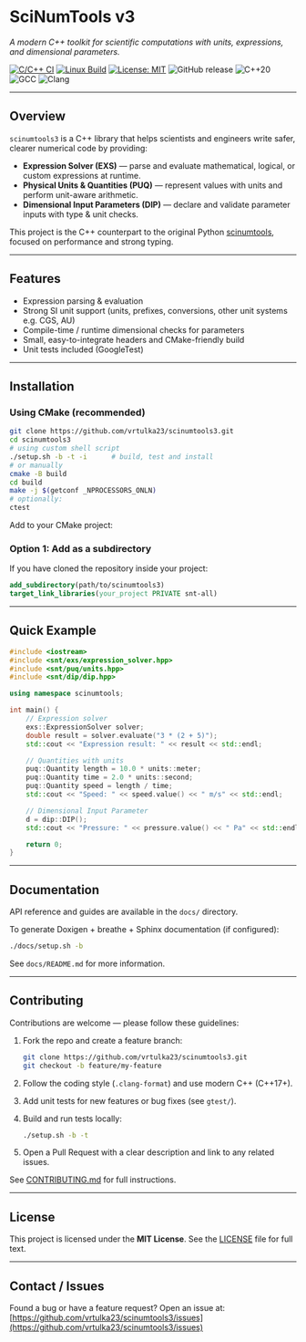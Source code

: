 # **SciNumTools v3**  
*A modern C++ toolkit for scientific computations with units, expressions, and dimensional parameters.*

[![C/C++ CI](https://github.com/vrtulka23/scinumtools3/actions/workflows/c-cpp.yml/badge.svg)](https://github.com/vrtulka23/scinumtools3/actions/workflows/c-cpp.yml)
[![Linux Build](https://img.shields.io/github/actions/workflow/status/vrtulka23/scinumtools3/c-cpp.yml?label=Linux%20build)](https://github.com/vrtulka23/scinumtools3/actions/workflows/build-linux.yml)
[![License: MIT](https://img.shields.io/badge/License-MIT-yellow.svg)](LICENSE)
![GitHub release](https://img.shields.io/github/v/release/vrtulka23/scinumtools3?include_prereleases)
![C++20](https://img.shields.io/badge/C%2B%2B-20-blue.svg?logo=c%2B%2B&logoColor=white)
![GCC](https://img.shields.io/badge/gcc-%3E%3D11-blue)
![Clang](https://img.shields.io/badge/clang-%3E%3D20-blue)

---

## Overview
`scinumtools3` is a C++ library that helps scientists and engineers write safer, clearer numerical code by providing:

- **Expression Solver (EXS)** — parse and evaluate mathematical, logical, or custom expressions at runtime.  
- **Physical Units & Quantities (PUQ)** — represent values with units and perform unit-aware arithmetic.  
- **Dimensional Input Parameters (DIP)** — declare and validate parameter inputs with type & unit checks.

This project is the C++ counterpart to the original Python [scinumtools](https://github.com/vrtulka23/scinumtools/tree/main), focused on performance and strong typing.

---

## Features
- Expression parsing & evaluation  
- Strong SI unit support (units, prefixes, conversions, other unit systems e.g. CGS, AU)  
- Compile-time / runtime dimensional checks for parameters  
- Small, easy-to-integrate headers and CMake-friendly build  
- Unit tests included (GoogleTest)

---

## Installation

### Using CMake (recommended)
```bash
git clone https://github.com/vrtulka23/scinumtools3.git
cd scinumtools3
# using custom shell script
./setup.sh -b -t -i      # build, test and install
# or manually
cmake -B build
cd build
make -j $(getconf _NPROCESSORS_ONLN)
# optionally:
ctest
```

Add to your CMake project:

### Option 1: Add as a subdirectory
If you have cloned the repository inside your project:
```cmake
add_subdirectory(path/to/scinumtools3)
target_link_libraries(your_project PRIVATE snt-all)
```

---

## Quick Example

```cpp
#include <iostream>
#include <snt/exs/expression_solver.hpp>
#include <snt/puq/units.hpp>
#include <snt/dip/dip.hpp>

using namespace scinumtools;

int main() {
    // Expression solver
    exs::ExpressionSolver solver;
    double result = solver.evaluate("3 * (2 + 5)");
    std::cout << "Expression result: " << result << std::endl;

    // Quantities with units
    puq::Quantity length = 10.0 * units::meter;
    puq::Quantity time = 2.0 * units::second;
    puq::Quantity speed = length / time;
    std::cout << "Speed: " << speed.value() << " m/s" << std::endl;

    // Dimensional Input Parameter
    d = dip::DIP();
    std::cout << "Pressure: " << pressure.value() << " Pa" << std::endl;

    return 0;
}
```

---

## Documentation

API reference and guides are available in the `docs/` directory.

To generate Doxigen + breathe + Sphinx documentation (if configured):

```bash
./docs/setup.sh -b
```

See `docs/README.md` for more information.

---

## Contributing

Contributions are welcome — please follow these guidelines:

1. Fork the repo and create a feature branch:

   ```bash
   git clone https://github.com/vrtulka23/scinumtools3.git
   git checkout -b feature/my-feature
   ```
2. Follow the coding style (`.clang-format`) and use modern C++ (C++17+).
3. Add unit tests for new features or bug fixes (see `gtest/`).
4. Build and run tests locally:

   ```bash
   ./setup.sh -b -t
   ```
5. Open a Pull Request with a clear description and link to any related issues.

See [CONTRIBUTING.md](https://github.com/vrtulka23/scinumtools3/blob/main/CONTRIBUTING.md) for full instructions.

---

## License

This project is licensed under the **MIT License**. See the [LICENSE](https://github.com/vrtulka23/scinumtools3/blob/main/LICENSE) file for full text.

---

## Contact / Issues

Found a bug or have a feature request? Open an issue at:
[https://github.com/vrtulka23/scinumtools3/issues](https://github.com/vrtulka23/scinumtools3/issues)

